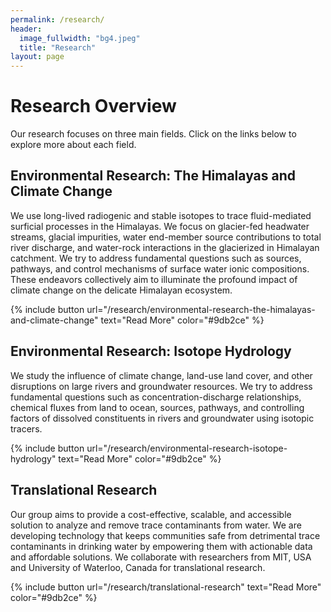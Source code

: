 ```yaml
---
permalink: /research/
header:
  image_fullwidth: "bg4.jpeg"
  title: "Research"
layout: page
---
```

# Research Overview

Our research focuses on three main fields. Click on the links below to explore more about each field.

## Environmental Research: The Himalayas and Climate Change

We use long-lived radiogenic and stable isotopes to trace fluid-mediated surficial processes in the Himalayas. We focus on glacier-fed headwater streams, glacial impurities, water end-member source contributions to total river discharge, and water-rock interactions in the glacierized in Himalayan catchment. We try to address fundamental questions such as sources, pathways, and control mechanisms of surface water ionic compositions. These endeavors collectively aim to illuminate the profound impact of climate change on the delicate Himalayan ecosystem.

{% include button url="/research/environmental-research-the-himalayas-and-climate-change" text="Read More" color="#9db2ce" %}

## Environmental Research: Isotope Hydrology

We study the influence of climate change, land-use land cover, and other disruptions on large rivers and groundwater resources. We try to address fundamental questions such as concentration-discharge relationships, chemical fluxes from land to ocean, sources, pathways, and controlling factors of dissolved constituents in rivers and groundwater using isotopic tracers.

{% include button url="/research/environmental-research-isotope-hydrology" text="Read More" color="#9db2ce" %}

## Translational Research

Our group aims to provide a cost-effective, scalable, and accessible solution to analyze and remove trace contaminants from water. We are developing technology that keeps communities safe from detrimental trace contaminants in drinking water by empowering them with actionable data and affordable solutions. We collaborate with researchers from MIT, USA and University of Waterloo, Canada for translational research.

{% include button url="/research/translational-research" text="Read More" color="#9db2ce" %}